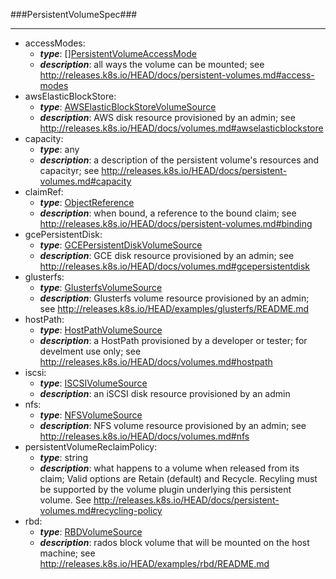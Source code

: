 ###PersistentVolumeSpec###

---
* accessModes: 
  * **_type_**: [][PersistentVolumeAccessMode](PersistentVolumeAccessMode.md)
  * **_description_**: all ways the volume can be mounted; see http://releases.k8s.io/HEAD/docs/persistent-volumes.md#access-modes
* awsElasticBlockStore: 
  * **_type_**: [AWSElasticBlockStoreVolumeSource](AWSElasticBlockStoreVolumeSource.md)
  * **_description_**: AWS disk resource provisioned by an admin; see http://releases.k8s.io/HEAD/docs/volumes.md#awselasticblockstore
* capacity: 
  * **_type_**: any
  * **_description_**: a description of the persistent volume's resources and capacityr; see http://releases.k8s.io/HEAD/docs/persistent-volumes.md#capacity
* claimRef: 
  * **_type_**: [ObjectReference](ObjectReference.md)
  * **_description_**: when bound, a reference to the bound claim; see http://releases.k8s.io/HEAD/docs/persistent-volumes.md#binding
* gcePersistentDisk: 
  * **_type_**: [GCEPersistentDiskVolumeSource](GCEPersistentDiskVolumeSource.md)
  * **_description_**: GCE disk resource provisioned by an admin; see http://releases.k8s.io/HEAD/docs/volumes.md#gcepersistentdisk
* glusterfs: 
  * **_type_**: [GlusterfsVolumeSource](GlusterfsVolumeSource.md)
  * **_description_**: Glusterfs volume resource provisioned by an admin; see http://releases.k8s.io/HEAD/examples/glusterfs/README.md
* hostPath: 
  * **_type_**: [HostPathVolumeSource](HostPathVolumeSource.md)
  * **_description_**: a HostPath provisioned by a developer or tester; for develment use only; see http://releases.k8s.io/HEAD/docs/volumes.md#hostpath
* iscsi: 
  * **_type_**: [ISCSIVolumeSource](ISCSIVolumeSource.md)
  * **_description_**: an iSCSI disk resource provisioned by an admin
* nfs: 
  * **_type_**: [NFSVolumeSource](NFSVolumeSource.md)
  * **_description_**: NFS volume resource provisioned by an admin; see http://releases.k8s.io/HEAD/docs/volumes.md#nfs
* persistentVolumeReclaimPolicy: 
  * **_type_**: string
  * **_description_**: what happens to a volume when released from its claim; Valid options are Retain (default) and Recycle.  Recyling must be supported by the volume plugin underlying this persistent volume. See http://releases.k8s.io/HEAD/docs/persistent-volumes.md#recycling-policy
* rbd: 
  * **_type_**: [RBDVolumeSource](RBDVolumeSource.md)
  * **_description_**: rados block volume that will be mounted on the host machine; see http://releases.k8s.io/HEAD/examples/rbd/README.md
